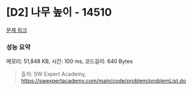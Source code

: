 # [D2] 나무 높이 - 14510 

[문제 링크](https://swexpertacademy.com/main/code/problem/problemDetail.do?contestProbId=AYFofW8qpXYDFAR4) 

### 성능 요약

메모리: 51,848 KB, 시간: 100 ms, 코드길이: 640 Bytes



> 출처: SW Expert Academy, https://swexpertacademy.com/main/code/problem/problemList.do